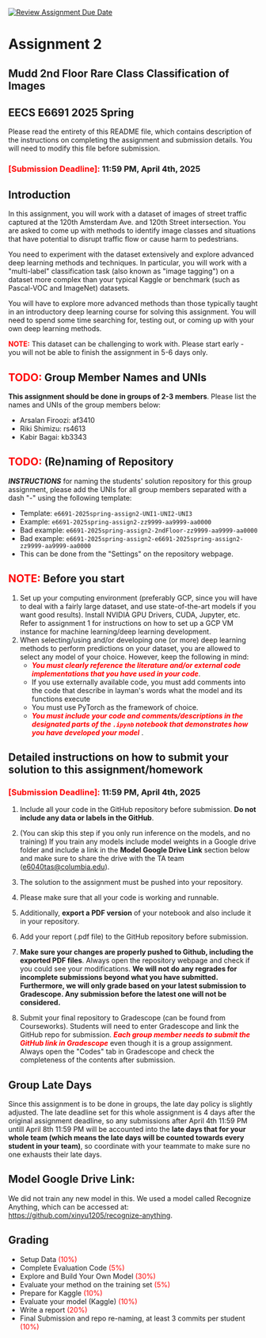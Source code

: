 [![Review Assignment Due Date](https://classroom.github.com/assets/deadline-readme-button-22041afd0340ce965d47ae6ef1cefeee28c7c493a6346c4f15d667ab976d596c.svg)](https://classroom.github.com/a/ytAIXJ0n)
# Assignment 2
## Mudd 2nd Floor Rare Class Classification of Images
## EECS E6691 2025 Spring

Please read the entirety of this README file, which contains description of the instructions on completing the assignment and submission details. You will need to modify this file before submission.

### <span style="color:red">**[Submission Deadline]:**</span> 11:59 PM, April 4th, 2025

## Introduction
In this assignment, you will work with a dataset of images of street traffic captured at the 120th Amsterdam Ave. and 120th Street intersection. You are asked to come up with methods to identify image classes and situations that have potential to disrupt traffic flow or cause harm to pedestrians. 

You need to experiment with the dataset extensively and explore advanced deep learning methods and techniques. In particular, you will work with a "multi-label" classification task (also known as "image tagging") on a dataset more complex than your typical Kaggle or benchmark (such as Pascal-VOC and ImageNet) datasets. 

You will have to explore more advanced methods than those typically taught in an introductory deep learning course for solving this assignment. You will need to spend some time searching for, testing out, or coming up with your own deep learning methods.

<font color="red"><strong>NOTE:</strong></font> This dataset can be challenging to work with. Please start early - you will not be able to finish the assignment in 5-6 days only.


## <span style="color:red"><strong>TODO:</strong></span> Group Member Names and UNIs
**This assignment should be done in groups of 2-3 members**. Please list the names and UNIs of the group members below:

- Arsalan Firoozi: af3410
- Riki Shimizu: rs4613
- Kabir Bagai: kb3343

## <span style="color:red"><strong>TODO:</strong></span> (Re)naming of Repository

***INSTRUCTIONS*** for naming the students' solution repository for this group assignment, please add the UNIs for all group members separated with a dash "-" using the following template:
* Template: `e6691-2025spring-assign2-UNI1-UNI2-UNI3`
* Example: `e6691-2025spring-assign2-zz9999-aa9999-aa0000`
* Bad example: `e6691-2025spring-assign2-2ndFloor-zz9999-aa9999-aa0000`
* Bad example: `e6691-2025spring-assign2-e6691-2025spring-assign2-zz9999-aa9999-aa0000`
* This can be done from the "Settings" on the repository webpage.

## <font color="red"><strong>NOTE:</strong></font> Before you start
1. Set up your computing environment (preferably GCP, since you will have to deal with a fairly large dataset, and use state-of-the-art models if you want good results). Install NVIDIA GPU Drivers, CUDA, Jupyter, etc. Refer to assignment 1 for instructions on how to set up a GCP VM instance for machine learning/deep learning development.
2. When selecting/using and/or developing one (or more) deep learning methods to perform predictions on your dataset, you are allowed to select any model of your choice. However, keep the following in mind:
    * <span style="color:red">***You must clearly reference  the literature and/or external code implementations that you have used in your code***</span>.
    * If you use externally available code, you must add comments into the code that describe in layman's words what the model and its functions execute
    * You must use PyTorch as the framework of choice.
    * <span style="color:red">***You must include your code and comments/descriptions in the designated parts of the `.ipynb` notebook that demonstrates how you have developed your model*** </span>.




 
## Detailed instructions on how to submit your solution to this assignment/homework

### <span style="color:red">**[Submission Deadline]:**</span> 11:59 PM, April 4th, 2025

1. Include all your code in the GitHub repository before submission. **Do not include any data or labels in the GitHub**.

2. (You can skip this step if you only run inference on the models, and no training) If you train any models include model weights in a Google drive folder and include a link in the **Model Google Drive Link** section below and make sure to share the drive with the TA team (e6040tas@columbia.edu). 

3. The solution to the assignment must be pushed into your repository.

4. Please make sure that all your code is working and runnable.

5. Additionally, **export a PDF version** of your notebook and also include it in your repository.

6. Add your report (.pdf file) to the GitHub repository before submission.

7. **Make sure your changes are properly pushed to Github, including the exported PDF files**. Always open the repository webpage and check if you could see your modifications. **We will not do any regrades for incomplete submissions beyond what you have submitted. Furthermore, we will only grade based on your latest submission to Gradescope. Any submission before the latest one will not be considered.**

8. Submit your final repository to Gradescope (can be found from Courseworks). Students will need to enter Gradescope and link the GitHub repo for submission. <span style="color:red">***Each group member needs to submit the GitHub link in Gradescope***</span> even though it is a group assignment. Always open the "Codes" tab in Gradescope and check the completeness of the contents after submission.

## Group Late Days
Since this assignment is to be done in groups, the late day policy is slightly adjusted. The late deadline set for this whole assignment is 4 days after the original assignment deadline, so any submissions after April 4th 11:59 PM untill April 8th 11:59 PM will be accounted into the **late days that for your whole team (which means the late days will be counted towards every student in your team)**, so coordinate with your teammate to make sure no one exhausts their late days.


## Model Google Drive Link:

We did not train any new model in this. We used a model called Recognize Anything, which can be accessed at: https://github.com/xinyu1205/recognize-anything.


## Grading

- Setup Data <span style="color:red">(10%)</span>
- Complete Evaluation Code <span style="color:red">(5%)</span>
- Explore and Build Your Own Model <span style="color:red">(30%)</span>
- Evaluate your method on the training set <span style="color:red">(5%)</span>
- Prepare for Kaggle <span style="color:red">(10%)</span>
- Evaluate your model (Kaggle) <span style="color:red">(10%)</span>
- Write a report <span style="color:red">(20%)</span>
- Final Submission and repo re-naming, at least 3 commits per student <span style="color:red">(10%)</span>


